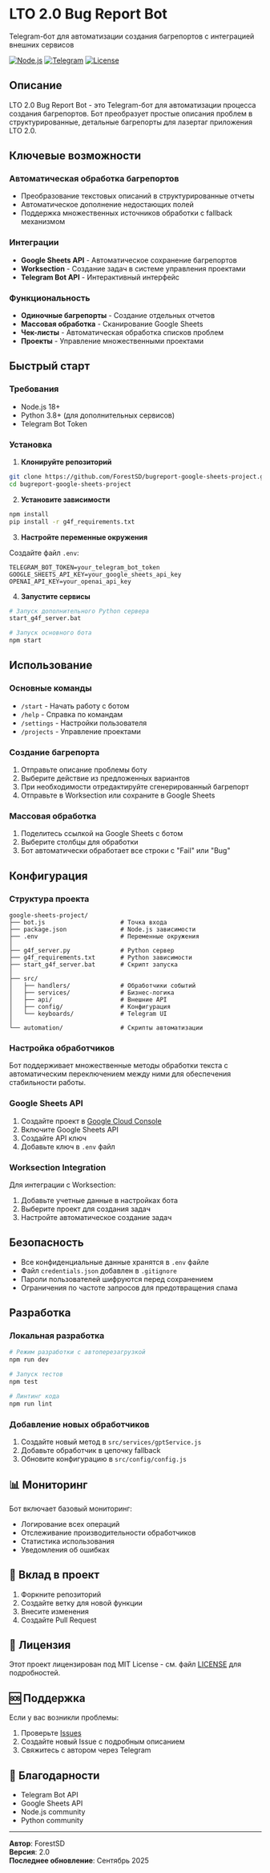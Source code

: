 # LTO 2.0 Bug Report Bot

Telegram-бот для автоматизации создания багрепортов с интеграцией внешних сервисов

[![Node.js](https://img.shields.io/badge/Node.js-18+-green.svg)](https://nodejs.org/)
[![Telegram](https://img.shields.io/badge/Telegram-Bot-blue.svg)](https://telegram.org/)
[![License](https://img.shields.io/badge/License-MIT-yellow.svg)](LICENSE)

## Описание

LTO 2.0 Bug Report Bot - это Telegram-бот для автоматизации процесса создания багрепортов. Бот преобразует простые описания проблем в структурированные, детальные багрепорты для лазертаг приложения LTO 2.0.

## Ключевые возможности

### Автоматическая обработка багрепортов

- Преобразование текстовых описаний в структурированные отчеты
- Автоматическое дополнение недостающих полей
- Поддержка множественных источников обработки с fallback механизмом

### Интеграции

- **Google Sheets API** - Автоматическое сохранение багрепортов
- **Worksection** - Создание задач в системе управления проектами
- **Telegram Bot API** - Интерактивный интерфейс

### Функциональность

- **Одиночные багрепорты** - Создание отдельных отчетов
- **Массовая обработка** - Сканирование Google Sheets
- **Чек-листы** - Автоматическая обработка списков проблем
- **Проекты** - Управление множественными проектами

## Быстрый старт

### Требования

- Node.js 18+
- Python 3.8+ (для дополнительных сервисов)
- Telegram Bot Token

### Установка

1. **Клонируйте репозиторий**

```bash
git clone https://github.com/ForestSD/bugreport-google-sheets-project.git
cd bugreport-google-sheets-project
```

2. **Установите зависимости**

```bash
npm install
pip install -r g4f_requirements.txt
```

3. **Настройте переменные окружения**

Создайте файл `.env`:

```env
TELEGRAM_BOT_TOKEN=your_telegram_bot_token
GOOGLE_SHEETS_API_KEY=your_google_sheets_api_key
OPENAI_API_KEY=your_openai_api_key
```

4. **Запустите сервисы**

```bash
# Запуск дополнительного Python сервера
start_g4f_server.bat

# Запуск основного бота
npm start
```

## Использование

### Основные команды

- `/start` - Начать работу с ботом
- `/help` - Справка по командам
- `/settings` - Настройки пользователя
- `/projects` - Управление проектами

### Создание багрепорта

1. Отправьте описание проблемы боту
2. Выберите действие из предложенных вариантов
3. При необходимости отредактируйте сгенерированный багрепорт
4. Отправьте в Worksection или сохраните в Google Sheets

### Массовая обработка

1. Поделитесь ссылкой на Google Sheets с ботом
2. Выберите столбцы для обработки
3. Бот автоматически обработает все строки с "Fail" или "Bug"

## Конфигурация

### Структура проекта

```
google-sheets-project/
├── bot.js                     # Точка входа
├── package.json               # Node.js зависимости
├── .env                       # Переменные окружения
│
├── g4f_server.py              # Python сервер
├── g4f_requirements.txt       # Python зависимости
├── start_g4f_server.bat       # Скрипт запуска
│
├── src/
│   ├── handlers/              # Обработчики событий
│   ├── services/              # Бизнес-логика
│   ├── api/                   # Внешние API
│   ├── config/                # Конфигурация
│   └── keyboards/             # Telegram UI
│
└── automation/                # Скрипты автоматизации
```

### Настройка обработчиков

Бот поддерживает множественные методы обработки текста с автоматическим переключением между ними для обеспечения стабильности работы.

### Google Sheets API

1. Создайте проект в [Google Cloud Console](https://console.cloud.google.com/)
2. Включите Google Sheets API
3. Создайте API ключ
4. Добавьте ключ в `.env` файл

### Worksection Integration

Для интеграции с Worksection:

1. Добавьте учетные данные в настройках бота
2. Выберите проект для создания задач
3. Настройте автоматическое создание задач

## Безопасность

- Все конфиденциальные данные хранятся в `.env` файле
- Файл `credentials.json` добавлен в `.gitignore`
- Пароли пользователей шифруются перед сохранением
- Ограничения по частоте запросов для предотвращения спама

## Разработка

### Локальная разработка

```bash
# Режим разработки с автоперезагрузкой
npm run dev

# Запуск тестов
npm test

# Линтинг кода
npm run lint
```

### Добавление новых обработчиков

1. Создайте новый метод в `src/services/gptService.js`
2. Добавьте обработчик в цепочку fallback
3. Обновите конфигурацию в `src/config/config.js`

## 📊 Мониторинг

Бот включает базовый мониторинг:

- Логирование всех операций
- Отслеживание производительности обработчиков
- Статистика использования
- Уведомления об ошибках

## 🤝 Вклад в проект

1. Форкните репозиторий
2. Создайте ветку для новой функции
3. Внесите изменения
4. Создайте Pull Request

## 📝 Лицензия

Этот проект лицензирован под MIT License - см. файл [LICENSE](LICENSE) для подробностей.

## 🆘 Поддержка

Если у вас возникли проблемы:

1. Проверьте [Issues](https://github.com/ForestSD/bugreport-google-sheets-project/issues)
2. Создайте новый Issue с подробным описанием
3. Свяжитесь с автором через Telegram

## 🙏 Благодарности

- Telegram Bot API
- Google Sheets API
- Node.js community
- Python community

---

**Автор**: ForestSD  
**Версия**: 2.0  
**Последнее обновление**: Сентябрь 2025
